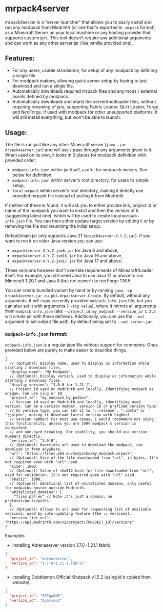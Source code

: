 # mrpack4server
mrpack4server is a "server launcher" that allows you to easily install and run any modpack from Modrinth
(or one that's exported in `.mrpack` format) as a Minecraft Server on your local machine or any hosting provider that supports custom jars.
This tool doesn't require any additional arguments and can work as any other server jar (like vanilla provided one).

## Features:
- For any users, usable standalone, for setup of any modpack by defining a single file.
- For modpack makers, allowing quick server setup by having to just download and run a single file.
- Automatically downloads required mrpack files and any mods / external assets defined by modpack.
- Automatically downloads and starts the server/modloader files, without requiring renaming of jars, supporting Fabric Loader, 
Quilt Loader, Forge and NeoForge.
If used with modpack for other unsupported platforms, it will still install everything, but won't be able to launch.

## Usage:
The file is run just like any other Minecraft server (`java -jar mrpack4server.jar`) and will use / pass
through any arguments given to it. When used on its own, it looks in 3 places for modpack definition
with provided order:
- `modpack-info.json` within jar itself, useful for modpack makers. See below for definition,
- `modpack-info.json` within server's root directory, for users to simple setup,
- `local.mrpack` within server's root directory, making it directly use provided mrpack file instead of 
pulling it from Modrinth.

If neither of these is found, it will ask you to either provide link, project id or name of the modpack you want to install
and then the version of it (suggesting latest one), which will be used to create local `modpack-info.json` file. 
You can then either update target version by editing it or by removing the file and rerunning the initial setup.

Default/main jar only supports Java 21 (`mrpack4server-X.Y.Z.jar`). If you want to run it on older Java version you can use:
- `mrpack4server-X.Y.Z-jvm8.jar` for Java 8 and above,
- `mrpack4server-X.Y.Z-jvm16.jar` for Java 16 and above,
- `mrpack4server-X.Y.Z-jvm17.jar` for Java 17 and above.

These versions however don't override requirements of Minecraft/Loader itself. 
For example, you still need Java to use Java 17 or above to run Minecraft 1.20.1 and Java 8 (but not newer!) to run Forge 1.16.5.

You can create bundled variant by hand or by running `java -cp mrpack4server.jar eu.pb4.mrpackserver.Create`.
By default, without any arguments, it will copy currently provided `modpack-info.json` file, but you can also set it with arguments (`--arg value`),
where it mirrors all arguments from `modpack-info.json` (aka `--project_id my_modpack --version_id 1.2.3` will create jar with these defined).
Additionally, you can use the `--out` argument to set output file path, by default being set to `--out server.jar`.

### `modpack-info.json` format:
`modpack-info.json` is a regular json file without support for comments. Ones provided below are purely
to make easier to describe things.
```json5
{
  // (Optional) Display name, used to display as information while starting / download files.
  "display_name": "My Modpack",
  // (Optional) Display version, used to display as information while starting / download files.
  "display_version": "1.0.0 for 1.21.1",
  // Project id used on Modrinth and locally, identifying modpack as unique. Can use slug or ID
  "project_id": "my_modpack_by_patbox",
  // Version id used on Modrinth and locally, identifying used version. Can be a version number, version id or prefixed version type.
  // As version type, you can set it to ";;release", ";;beta" or ";;alpha", making it download latest version with highest
  // version number! For most use cases, I would recommend not using this functionality, unless you are 100% modpack's version is consistent
  // and non-hard breaking. For stability, you should use version numbers directly.
  "version_id": "1.0.0",
  // (Optional) Overrides url used to download the modpack, can download it from anywhere. 
  "url": "https://files.pb4.eu/modpacks/my_modpack.mrpack",
  // (Optional) Size of the file downloaded from "url", in bytes. It's not required even with "url" used.
  "size": 1000,
  // (Optional) Value of sha512 hash for file downloaded from "url", used for validation. It's not required even with "url" used.
  "sha512": 1000,
  // (Optional) Additional list of whitelisted domains, only useful for modpacks hosted outside Modrinth.
  "whitelisted_domains": [
    "files.pb4.eu" // Note it's just a domain, no protocol/ports/paths.
  ],
  // (Optional) Allows to url used for requesting list of available versions, used by auto-updating feature (the ;; versions).
  "version_list_url": "https://api.modrinth.com/v2/project/{PROJECT_ID}/versions"
}
```

Examples:
- Installing Adrenaserver version 1.7.0+1.21.1.fabric.
```json
{
  "project_id": "adrenaserver",
  "version_id": "1.7.0+1.21.1.fabric"
}
```
- Installing Cobblemon Official Modpack v1.5.2 (using id's copied from website).
```json
{
  "project_id": "5FFgwNNP",
  "version_id": "bpaivauC"
}
```

